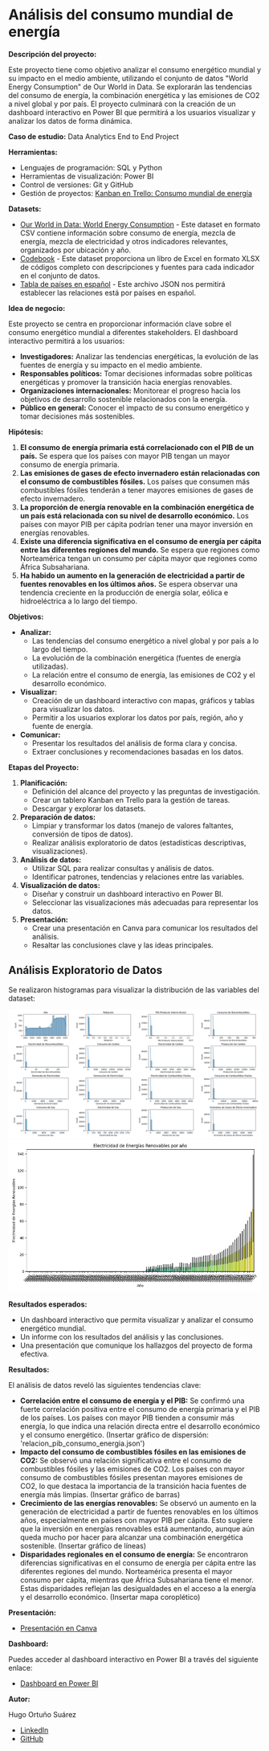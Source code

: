 # Análisis del consumo mundial de energía

**Descripción del proyecto:**

Este proyecto tiene como objetivo analizar el consumo energético mundial y su impacto en el medio ambiente, utilizando el conjunto de datos "World Energy Consumption" de Our World in Data. Se explorarán las tendencias del consumo de energía, la combinación energética y las emisiones de CO2 a nivel global y por país. El proyecto culminará con la creación de un dashboard interactivo en Power BI que permitirá a los usuarios visualizar y analizar los datos de forma dinámica.

**Caso de estudio:** Data Analytics End to End Project

**Herramientas:**

* Lenguajes de programación: SQL y Python
* Herramientas de visualización: Power BI 
* Control de versiones: Git y GitHub
* Gestión de proyectos: [Kanban en Trello: Consumo mundial de energía](https://trello.com/invite/b/671a1203b3bfa3ec8786b630/ATTIaffb7d66c0eddc98f4f3a4fda1524c1cA4661B61/consumo-mundial-de-energia)

**Datasets:**

* [Our World in Data: World Energy Consumption](https://github.com/owid/energy-data) - Este dataset en formato CSV contiene información sobre consumo de energía, mezcla de energía, mezcla de electricidad y otros indicadores relevantes, organizados por ubicación y año. 
* [Codebook](https://github.com/owid/energy-data/blob/master/owid-energy-codebook.csv) -  Este dataset proporciona un libro de Excel en formato XLSX de códigos completo con descripciones y fuentes para cada indicador en el conjunto de datos. 
* [Tabla de países en español](https://gist.github.com/Yizack/bbfce31e0217a3689c8d961a356cb10d/raw/7ffa5b94615c6681d68c54fe7edcca098fae180b/countries.json) - Este archivo JSON nos permitirá establecer las relaciones está por países en español.

**Idea de negocio:**

Este proyecto se centra en proporcionar información clave sobre el consumo energético mundial a diferentes stakeholders. El dashboard interactivo permitirá a los usuarios:

* **Investigadores:** Analizar las tendencias energéticas, la evolución de las fuentes de energía y su impacto en el medio ambiente.
* **Responsables políticos:**  Tomar decisiones informadas sobre políticas energéticas y  promover la transición hacia energías renovables.
* **Organizaciones internacionales:**  Monitorear el progreso hacia los objetivos de desarrollo sostenible relacionados con la energía.
* **Público en general:**  Conocer el impacto de su consumo energético y tomar decisiones más sostenibles.

**Hipótesis:**

1. **El consumo de energía primaria está correlacionado con el PIB de un país.** Se espera que los países con mayor PIB tengan un mayor consumo de energía primaria.
2. **Las emisiones de gases de efecto invernadero están relacionadas con el consumo de combustibles fósiles.**  Los países que consumen más combustibles fósiles tenderán a tener mayores emisiones de gases de efecto invernadero.
3. **La proporción de energía renovable en la combinación energética de un país está relacionada con su nivel de desarrollo económico.** Los países con mayor PIB per cápita podrían tener una mayor inversión en energías renovables.
4. **Existe una diferencia significativa en el consumo de energía per cápita entre las diferentes regiones del mundo.**  Se espera que regiones como Norteamérica tengan un consumo per cápita mayor que regiones como África Subsahariana.
5. **Ha habido un aumento en la generación de electricidad a partir de fuentes renovables en los últimos años.**  Se espera observar una tendencia creciente en la producción de energía solar, eólica e hidroeléctrica a lo largo del tiempo.

**Objetivos:**

* **Analizar:**
    *  Las tendencias del consumo energético a nivel global y por país a lo largo del tiempo.
    *  La evolución de la combinación energética (fuentes de energía utilizadas).
    *  La relación entre el consumo de energía, las emisiones de CO2 y el desarrollo económico.
* **Visualizar:**
    *  Creación de un dashboard interactivo con mapas, gráficos y tablas para visualizar los datos.
    *  Permitir a los usuarios explorar los datos por país, región, año y fuente de energía.
* **Comunicar:**
    *  Presentar los resultados del análisis de forma clara y concisa.
    *  Extraer conclusiones y recomendaciones basadas en los datos.

**Etapas del Proyecto:**

1. **Planificación:**
    * Definición del alcance del proyecto y las preguntas de investigación.
    * Crear un tablero Kanban en Trello para la gestión de tareas.
    * Descargar y explorar los datasets.
2. **Preparación de datos:**
    * Limpiar y transformar los datos (manejo de valores faltantes, conversión de tipos de datos).
    * Realizar análisis exploratorio de datos (estadísticas descriptivas, visualizaciones).
3. **Análisis de datos:**
    *  Utilizar SQL para realizar consultas y análisis de datos.
    *  Identificar patrones, tendencias y relaciones entre las variables.
4. **Visualización de datos:**
    *  Diseñar y construir un dashboard interactivo en Power BI.
    *  Seleccionar las visualizaciones más adecuadas para representar los datos.
5. **Presentación:**
    *  Crear una presentación en Canva para comunicar los resultados del análisis.
    *  Resaltar las conclusiones clave y las ideas principales.

## Análisis Exploratorio de Datos

Se realizaron histogramas para visualizar la distribución de las variables del dataset:

![Histograma del consumo mundial de energía por año](views/Figure_1.png)
![Electricidad de energías renovables por año](views/Figure_2.png)

**Resultados esperados:**

* Un dashboard interactivo que permita visualizar y analizar el consumo energético mundial.
* Un informe con los resultados del análisis y las conclusiones.
* Una presentación que comunique los hallazgos del proyecto de forma efectiva.

**Resultados:**

El análisis de datos reveló las siguientes tendencias clave:

* **Correlación entre el consumo de energía y el PIB:** Se confirmó una fuerte correlación positiva entre el consumo de energía primaria y el PIB de los países. Los países con mayor PIB tienden a consumir más energía, lo que indica una relación directa entre el desarrollo económico y el consumo energético. (Insertar gráfico de dispersión: 'relacion_pib_consumo_energia.json')
* **Impacto del consumo de combustibles fósiles en las emisiones de CO2:** Se observó una relación significativa entre el consumo de combustibles fósiles y las emisiones de CO2. Los países con mayor consumo de combustibles fósiles presentan mayores emisiones de CO2, lo que destaca la importancia de la transición hacia fuentes de energía más limpias. (Insertar gráfico de barras)
* **Crecimiento de las energías renovables:** Se observó un aumento en la generación de electricidad a partir de fuentes renovables en los últimos años, especialmente en países con mayor PIB per cápita. Esto sugiere que la inversión en energías renovables está aumentando, aunque aún queda mucho por hacer para alcanzar una combinación energética sostenible. (Insertar gráfico de líneas)
* **Disparidades regionales en el consumo de energía:** Se encontraron diferencias significativas en el consumo de energía per cápita entre las diferentes regiones del mundo.  Norteamérica presenta el mayor consumo per cápita, mientras que África Subsahariana tiene el menor. Estas disparidades reflejan las desigualdades en el acceso a la energía y el desarrollo económico. (Insertar mapa coroplético)

**Presentación:**

* [Presentación en Canva](https://www.canva.com/design/DAGUeVIQCE8/MxvAJObkmjYpYdt7s3lL_g/edit?utm_content=DAGUeVIQCE8&utm_campaign=designshare&utm_medium=link2&utm_source=sharebutton)

**Dashboard:**

Puedes acceder al dashboard interactivo en Power BI a través del siguiente enlace:

* [Dashboard en Power BI](https://app.powerbi.com/links/kifHRQoNmc?ctid=2b079dc7-e2ea-45bc-9182-0fde14b549b1&pbi_source=linkShare)

**Autor:** 

Hugo Ortuño Suárez

* [LinkedIn](https://www.linkedin.com/in/hugo-ortu%C3%B1o-suarez/)
* [GitHub](https://github.com/hugoortuno)